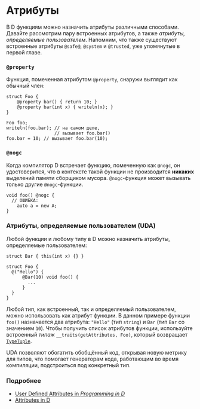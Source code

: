 # Атрибуты

В D функциям можно назначить атрибуты различными способами.
Давайте рассмотрим пару встроенных атрибутов,
а также *атрибуты, определяемые пользователем*.
Напомним, что также существуют встроенные атрибуты
`@safe@`, `@system` и `@trusted`, уже упомянутые
в первой главе.

### `@property`

Функция, помеченная атрибутом `@property`,
снаружи выглядит как обычный член:

    struct Foo {
        @property bar() { return 10; }
        @property bar(int x) { writeln(x); }
    }
    
    Foo foo;
    writeln(foo.bar); // на самом деле,
                      // вызывает foo.bar()
    foo.bar = 10; // вызывает foo.bar(10);

### `@nogc`

Когда компилятор D встречает функцию, помеченную как `@nogc`,
он удостоверится, что в контексте такой функции не производится
**никаких** выделений памяти сборщиком мусора.
`@nogc`-функция может вызывать только другие `@nogc`-функции.


    void foo() @nogc {
      // ОШИБКА:
        auto a = new A;
    }

### Атрибуты, определяемые пользователем (UDA)

Любой функции и любому типу в D можно назначить атрибуты,
определяемые пользователем:

    struct Bar { this(int x) {} }
    
    struct Foo {
      @("Hello") {
          @Bar(10) void foo() {
            ...
          }
      }
    }

Любой тип, как встроенный, так и определяемый пользователем,
можно использовать как атрибут функции.
В данном примере функции `foo()` назначается два
атрибута: `"Hello"` (тип `string`) и `Bar`
(тип `Bar` со значением `10`). Чтобы получить
список атрибутов функции, используйте встроенный
*типаж* `__traits(getAttributes, Foo)`,
который возвращает [`TypeTuple`](https://dlang.org/phobos/std_typetuple.html).

UDA позволяют обогатить обобщённый код, открывая
новую метрику для типов, что помогает генераторам кода,
работающим во время компиляции, подстроиться под
конкретный тип.

### Подробнее

- [User Defined Attributes in _Programming in D_](http://ddili.org/ders/d.en/uda.html)
- [Attributes in D](https://dlang.org/spec/attribute.html)

